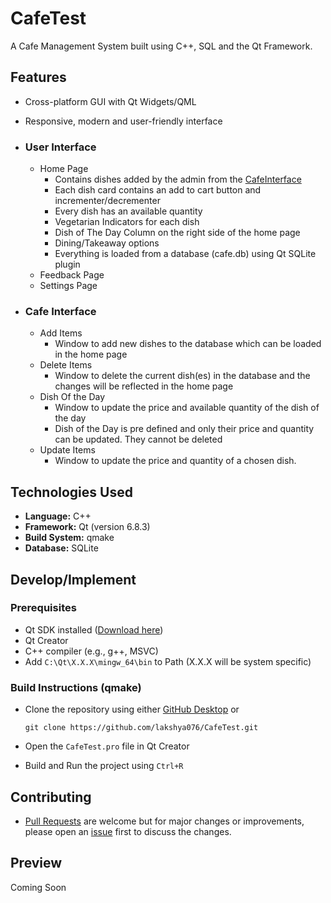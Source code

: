 # CafeTest
A Cafe Management System built using C++, SQL and the Qt Framework.

## Features

- Cross-platform GUI with Qt Widgets/QML
- Responsive, modern and user-friendly interface
  
- ### **User Interface**
  - Home Page
    - Contains dishes added by the admin from the [CafeInterface](#Cafe-Interface)
    - Each dish card contains an add to cart button and incrementer/decrementer
    - Every dish has an available quantity
    - Vegetarian Indicators for each dish
    - Dish of The Day Column on the right side of the home page
    - Dining/Takeaway options
    - Everything is loaded from a database (cafe.db) using Qt SQLite plugin
  - Feedback Page
  - Settings Page
 
- ### **Cafe Interface**
  - Add Items
    - Window to add new dishes to the database which can be loaded in the home page
  - Delete Items
    - Window to delete the current dish(es) in the database and the changes will be reflected in the home page
  - Dish Of the Day
    - Window to update the price and available quantity of the dish of the day
    - Dish of the Day is pre defined and only their price and quantity can be updated. They cannot be deleted
  - Update Items
    - Window to update the price and quantity of a chosen dish.


## Technologies Used

- **Language:** C++
- **Framework:** Qt (version 6.8.3)
- **Build System:** qmake
- **Database:** SQLite


## Develop/Implement

### Prerequisites

- Qt SDK installed ([Download here](https://www.qt.io/download))
- Qt Creator
- C++ compiler (e.g., g++, MSVC)
- Add `C:\Qt\X.X.X\mingw_64\bin` to Path (X.X.X will be system specific)

### Build Instructions (qmake)
- Clone the repository using either [GitHub Desktop](https://github.com/apps/desktop?ref_cta=download+desktop&ref_loc=installing+github+desktop&ref_page=docs) or
  
  ```git
  git clone https://github.com/lakshya076/CafeTest.git
  ```
- Open the `CafeTest.pro` file in Qt Creator
- Build and Run the project using `Ctrl+R`

## Contributing
- [Pull Requests](https://github.com/lakshya076/CafeTest/pulls) are welcome but for major changes or improvements, please open an [issue](https://github.com/lakshya076/CafeTest/issues) first to discuss the changes.

## Preview
Coming Soon
